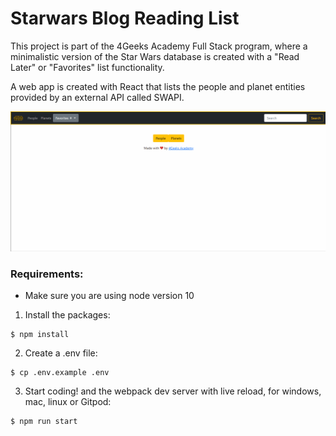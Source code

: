 # Starwars Blog Reading List

This project is part of the 4Geeks Academy Full Stack program, where a minimalistic version of the Star Wars database is created with a "Read Later" or "Favorites" list functionality.

A web app is created with React that lists the people and planet entities provided by an external API called SWAPI.

![Alt Text](/src/img/Animation1.gif)

### Requirements:
- Make sure you are using node version 10

1. Install the packages:
```
$ npm install
```
2. Create a .env file:
```
$ cp .env.example .env
```
3. Start coding! and the webpack dev server with live reload, for windows, mac, linux or Gitpod:

```bash
$ npm run start
```

